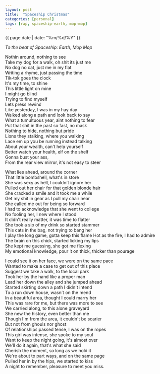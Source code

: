 ```yaml
---
layout: post
title:  "Spaceship Christmas"
categories: [personal]
tags: [rap, spaceship-earth, mop-mop]
---
```

{{ page.date | date: "%m/%d/%Y" }}
 
*To the beat of Spaceship: Earth, Mop Mop*
 
Nothin around, nothing to see  
Take my dog for a walk, oh shit its just me  
No dog no cat, just me in my flat  
Writing a rhyme, just passing the time    
Tik-tok goes the clock  
It's my time, to shine  
This little light on mine  
I might go blind  
Trying to find myself  
Lets press rewind  
Like yesterday, I was in my hay day  
Walked along a path and look back to say  
What a tumultuous year, aint nothing to fear   
Put that shit in the past so fast, no mask   
Nothing to hide, nothing but pride  
Lions they stalking, where you walking  
Lace em up you be running instead talking  
About your wealth, can't help yourself  
Better watch your health, elf on the shelf  
Gonna bust your ass,  
From the rear view mirror, it's not easy to steer  

What lies ahead,  around the corner  
That little bombshell, what's in store  
She was sexy as hell, I couldn't ignore her  
Pulled out her chair for that golden blonde hair  
She cracked a smile and it took me a while  
Get my shit in gear as I pull my chair near  
She called me out for being so forward  
I had to acknowledge that she went to college  
No fooling her, I new where I stood  
It didn't really matter, it was time to flatter  
She took a sip of my drink so started stammer  
This cats in the bag, not trying to bang her   
I play the long game, gotta keep this flame 
Hot as the fire, I had to admire  
The brain on this chick, started licking my lips  
She kept me guessing, she got me flexing  
My emotional knowledge, pour it on thick, thicker than pourage  
 
I could see it on her face, we were on the same pace  
Wanted to make a case to get out of this place  
Suggest we take a walk, to the local park  
Took her by the hand like a proper man  
Lead her down the alley and she jumped ahead  
Started skirting down a path I didn't intend  
To a run down house, wasn't on the mend  
In a beautiful area, thought I could marry her  
This was rare for me, but there was more to see  
We carried along, to this alone graveyard  
She new the history, even better than me  
Though I'm from the area, it couldn't be scarier  
But not from  ghouls nor ghost  
Of relationships passed tense, I was on the ropes  
This girl was intense, she spoke to my soul  
Want to keep the night going, it's almost over  
We'll do it again, that's what she said  
Cherish the moment, so long as we hold it  
We're about to part ways, and on the same page  
Pulled her in by the hips, we started to kiss  
A night to remember, pleasure to meet you miss.  
 
